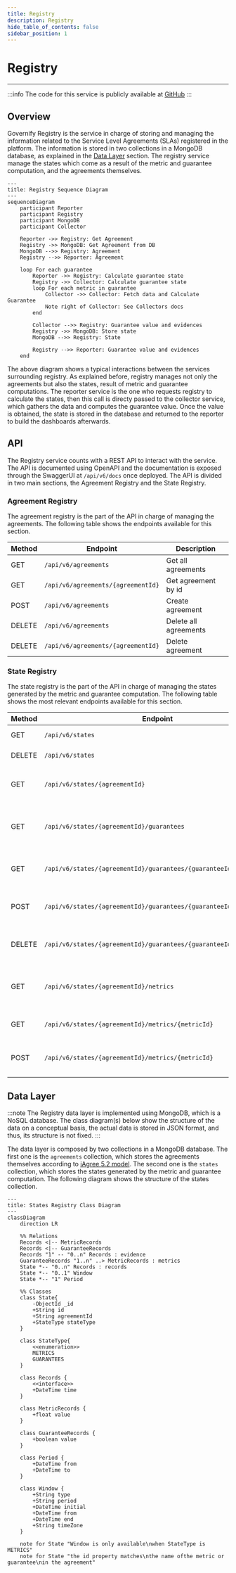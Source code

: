 ```yaml
---
title: Registry
description: Registry
hide_table_of_contents: false
sidebar_position: 1
---
```


# Registry

---

:::info
The code for this service is publicly available at [GitHub](https://github.com/governify/registry)
:::

## Overview

Governify Registry is the service in charge of storing and managing the information related to the Service Level Agreements (SLAs) registered in the platform. The information is stored in two collections in a MongoDB database, as explained in the [Data Layer](#data-layer) section. The registry service manage the states which come as a result of the metric and guarantee computation, and the agreements themselves.

```mermaid
---
title: Registry Sequence Diagram
---
sequenceDiagram
    participant Reporter
    participant Registry
    participant MongoDB
    participant Collector

    Reporter ->> Registry: Get Agreement
    Registry ->> MongoDB: Get Agreement from DB
    MongoDB -->> Registry: Agreement
    Registry -->> Reporter: Agreement

    loop For each guarantee
        Reporter ->> Registry: Calculate guarantee state
        Registry ->> Collector: Calculate guarantee state
        loop For each metric in guarantee
            Collector ->> Collector: Fetch data and Calculate Guarantee
            Note right of Collector: See Collectors docs
        end

        Collector -->> Registry: Guarantee value and evidences
        Registry ->> MongoDB: Store state
        MongoDB -->> Registry: State

        Registry -->> Reporter: Guarantee value and evidences
    end
```

The above diagram shows a typical interactions between the services surrounding registry. As explained before, registry manages not only the agreements but also the states, result of metric and guarantee computations. The reporter service is the one who requests registry to calculate the states, then this call is directy passed to the collector service, which gathers the data and computes the guarantee value. Once the value is obtained, the state is stored in the database and returned to the reporter to build the dashboards afterwards.

## API
The Registry service counts with a REST API to interact with the service. The API is documented using OpenAPI and the documentation is exposed through the SwaggerUI at `/api/v6/docs` once deployed. The API is divided in two main sections, the Agreement Registry and the State Registry.

### Agreement Registry
The agreement registry is the part of the API in charge of managing the agreements. The following table shows the endpoints available for this section.

| Method | Endpoint | Description |
| ------ | -------- | ----------- |
| GET | `/api/v6/agreements` | Get all agreements |
| GET | `/api/v6/agreements/{agreementId}` | Get agreement by id |
| POST | `/api/v6/agreements` | Create agreement |
| DELETE | `/api/v6/agreements` | Delete all agreements |
| DELETE | `/api/v6/agreements/{agreementId}` | Delete agreement |

### State Registry
The state registry is the part of the API in charge of managing the states generated by the metric and guarantee computation. The following table shows the most relevant endpoints available for this section.

| Method | Endpoint | Description |
| ------ | -------- | ----------- |
| GET | `/api/v6/states` | Get all states |
| DELETE | `/api/v6/states` | Delete all states |
| GET | `/api/v6/states/{agreementId}` | Get all states for an agreement |
| GET | `/api/v6/states/{agreementId}/guarantees` | Get all guarantee states for an agreement |
| GET | `/api/v6/states/{agreementId}/guarantees/{guaranteeId}` | Get guarantee state for an agreement |
| POST | `/api/v6/states/{agreementId}/guarantees/{guaranteeId}/overrides` | Create guarantee state for an agreement |
| DELETE | `/api/v6/states/{agreementId}/guarantees/{guaranteeId}/overrides` | Delete guarantee state for an agreement |
| GET | `/api/v6/states/{agreementId}/netrics` | Get all metric states for an agreement |
| GET | `/api/v6/states/{agreementId}/metrics/{metricId}` | Get metric state for an agreement |
| POST | `/api/v6/states/{agreementId}/metrics/{metricId}` | Create metric state for an agreement |

## Data Layer

:::note
The Registry data layer is implemented using MongoDB, which is a NoSQL database. The class diagram(s) below show the structure of the data on a conceptual basis, the actual data is stored in JSON format, and thus, its structure is not fixed.
:::

The data layer is composed by two collections in a MongoDB database. The first one is the `agreements` collection, which stores the agreements themselves according to [iAgree 5.2 model](/references/iAgree.md). The second one is the `states` collection, which stores the states generated by the metric and guarantee computation. The following diagram shows the structure of the states collection.

```mermaid
---
title: States Registry Class Diagram
---
classDiagram
    direction LR

    %% Relations
    Records <|-- MetricRecords
    Records <|-- GuaranteeRecords
    Records "1" -- "0..n" Records : evidence
    GuaranteeRecords "1..n" ..> MetricRecords : metrics
    State *-- "0..n" Records : records
    State *-- "0..1" Window
    State *-- "1" Period

    %% Classes
    class State{
        -ObjectId _id
        +String id
        +String agreementId
        +StateType stateType
    }

    class StateType{
        <<enumeration>>
        METRICS
        GUARANTEES
    }

    class Records {
        <<interface>>
        +DateTime time
    }

    class MetricRecords {
        +float value
    }

    class GuaranteeRecords {
        +boolean value
    }

    class Period {
        +DateTime from
        +DateTime to
    }

    class Window {
        +String type
        +String period
        +DateTime initial
        +DateTime from
        +DateTime end
        +String timeZone
    }

    note for State "Window is only available\nwhen StateType is METRICS"
    note for State "the id property matches\nthe name ofthe metric or guarantee\nin the agreement"
```



